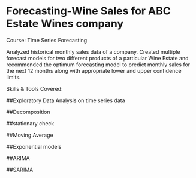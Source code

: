 # Forecasting-Wine Sales for ABC Estate Wines company

Course: Time Series Forecasting

Analyzed historical monthly sales data of a company. Created multiple forecast models for two different products of a particular Wine Estate and recommended the optimum forecasting model to predict monthly sales for the next 12 months along with appropriate lower and upper confidence limits.

Skills & Tools Covered:

##Exploratory Data Analysis on time series data

##Decomposition

##stationary check

##Moving Average

##Exponential models

##ARIMA

##SARIMA

